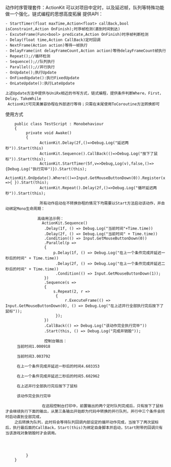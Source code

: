 动作时序管理套件：ActionKit
可以对项目中定时，以及延迟帧，队列等特殊功能做一个强化，链式编程的思想高度拓展
提供API：

    - StartTimer(float maxTime,Action<float> callBack,bool isConstraint,Action OnFinish);时序帧检测(直到时间到达)
    - ExcuteFrame(Func<bool> predicate,Action OnFinish)时序帧判断检测
    - Delay(float time,Action CallBack)定时回调
    - NextFrame(Action action)等待一帧执行
    - DelayFrame(int delayFrameCount,Action action)等待delayFrameCount帧执行
    - Repeat();//循环检测
    - Sequence();//队列执行
    - Parallel();//并行执行
    - OnUpdate();执行Update
    - OnFixedUpdate():执行FixedUpdate
    - OnLateUpdate():执行LateUpdate

    上述Update方法中提供与UniRx相近的书写方式，链式编程，提供条件判断Where，First，Delay，TakeWhile  
     ActionKit可完美兼容协程在外部进行等待；只需在末尾使用ToCoroutine方法转换即可

使用方式
```
    public class TestScript : Monobehaviour
    {
         private void Awake()
         {
               ActionKit.Delay(2f,()=>Debug.Log("延迟两秒")).Start(this)
               ActionKit.Sequence().CallBack(()=>Debug.Log("按下了鼠标")).Start(this);
               ActionKit.StartTimer(5f,v=>Debug,Log(v),false,()=>{Debug.Log("执行完毕")}).Start(this);
               ActionKit.OnUpdate().Where(()=>Input.GetMouseButtonDown(0)).Register(x =>{ }).Start(this);
               ActionKit.Repeat().Delay(2f,()=>Debug.Log("循环延迟两秒")).Start(this);
               
               所有动作启动在不转换协程的情况下均需要以Start方法启动该动作，并自动绑定Mono生命周期：

              高级用法示例：
                ActionKit.Sequence()
                 .Delay(1f, () => Debug.Log("当前时间"+Time.time))
                 .Delay(2f, () => Debug.Log("当前时间" + Time.time))
                 .Condition(() => Input.GetMouseButtonDown(0))
                 .Parallel(p =>
                 {
                     p.Delay(1f, () => Debug.Log("在上一个条件完成并延迟一秒后的时间" + Time.time))
                      .Delay(2f, () => Debug.Log("在上一个条件完成并延迟二秒后的时间" + Time.time))
                      .Condition(() => Input.GetMouseButtonDown(1));
                 })
                 .Sequence(s =>
                 {
                     s.Repeat(2, r =>
                      {
                          r.ExecuteFrame(() => Input.GetMouseButtonDown(0), () => Debug.Log("在上述并行全部执行完后按下了鼠标"));
                      });
                 })
                 .CallBack(() => Debug.Log("该动作完全执行完毕"))
                 .Start(this, () => Debug.Log("完成并销毁"));

                 控制台输出：
	 当前时间1.000918

	 当前时间3.003792

	 在上一个条件完成并延迟一秒后的时间4.603353
 
	 在上一个条件完成并延迟二秒后的时间5.602962

	 在上述并行全部执行完后按下了鼠标

	 该动作完全执行完毕

                在这段控制台打印中，前置输出的两个定时队列完成后，只有按下了鼠标才会继续执行下面的输出，从第三条输出开始即为代码中转换的并行队列，并行中三个条件会同时启动直到全部完成，
	之后转换为队列，此时将会等待队列回调内部设定的循环动作完成，当按下了两次鼠标后，执行最后面的CallBack，Start(this)为绑定自身脚本并启动，Start附带的回调只有当该游戏对象销毁时才会调用。


            
            
         }   
    }
```